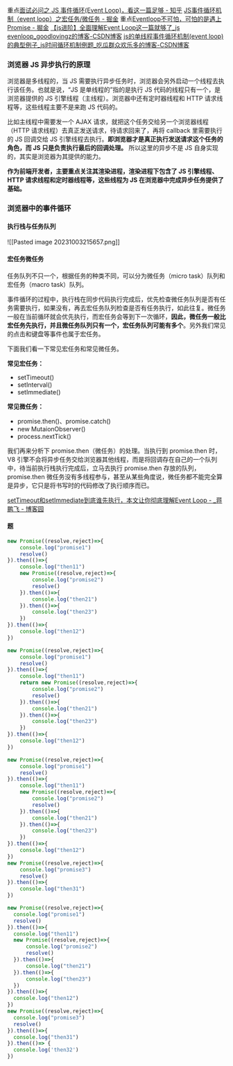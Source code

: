 重点[面试必问之 JS 事件循环(Event Loop)，看这一篇足够 - 知乎](https://zhuanlan.zhihu.com/p/580956436)
[JS事件循环机制（event loop）之宏任务/微任务 - 掘金](https://juejin.cn/post/6844903638238756878)
重点[Eventloop不可怕，可怕的是遇上Promise - 掘金](https://juejin.cn/post/6844903808200343559)
[【js进阶】全面理解Event Loop这一篇就够了\_js evenloop\_goodlovingz的博客-CSDN博客](https://blog.csdn.net/qq_31967985/article/details/110310685)
[js的单线程事件循环机制(event loop)的典型例子\_js时间循环机制例题\_吃瓜群众欢乐多的博客-CSDN博客](https://blog.csdn.net/sinat_36146776/article/details/89397654)


### 浏览器 JS 异步执行的原理

浏览器是多线程的，当 JS 需要执行异步任务时，浏览器会另外启动一个线程去执行该任务。也就是说，“JS 是单线程的”指的是执行 JS 代码的线程只有一个，是浏览器提供的 JS 引擎线程（主线程）。浏览器中还有定时器线程和 HTTP 请求线程等，这些线程主要不是来跑 JS 代码的。

比如主线程中需要发一个 AJAX 请求，就把这个任务交给另一个浏览器线程（HTTP 请求线程）去真正发送请求，待请求回来了，再将 callback 里需要执行的 JS 回调交给 JS 引擎线程去执行。**即浏览器才是真正执行发送请求这个任务的角色，而 JS 只是负责执行最后的回调处理。** 所以这里的异步不是 JS 自身实现的，其实是浏览器为其提供的能力。

**作为前端开发者，主要重点关注其渲染进程，渲染进程下包含了 JS 引擎线程、HTTP 请求线程和定时器线程等，这些线程为 JS 在浏览器中完成异步任务提供了基础。**

### 浏览器中的事件循环
#### 执行栈与任务队列
![[Pasted image 20231003215657.png]]
#### 宏任务微任务
任务队列不只一个，根据任务的种类不同，可以分为微任务（micro task）队列和宏任务（macro task）队列。

事件循环的过程中，执行栈在同步代码执行完成后，优先检查微任务队列是否有任务需要执行，如果没有，再去宏任务队列检查是否有任务执行，如此往复。微任务一般在当前循环就会优先执行，而宏任务会等到下一次循环，**因此，微任务一般比宏任务先执行，并且微任务队列只有一个，宏任务队列可能有多个**。另外我们常见的点击和键盘等事件也属于宏任务。

下面我们看一下常见宏任务和常见微任务。

**常见宏任务：**

- setTimeout()
- setInterval()
- setImmediate()

**常见微任务：**

- promise.then()、promise.catch()
- new MutaionObserver()
- process.nextTick()

我们再来分析下 promise.then（微任务）的处理。当执行到 promise.then 时，V8 引擎不会将异步任务交给浏览器其他线程，而是将回调存在自己的一个队列中，待当前执行栈执行完成后，立马去执行 promise.then 存放的队列，promise.then 微任务没有多线程参与，甚至从某些角度说，微任务都不能完全算是异步，它只是将书写时的代码修改了执行顺序而已。

[setTimeout和setImmediate到底谁先执行，本文让你彻底理解Event Loop - \_蒋鹏飞 - 博客园](https://www.cnblogs.com/dennisj/p/12550996.html)

#### 题

```js
new Promise((resolve,reject)=>{
    console.log("promise1")
    resolve()
}).then(()=>{
    console.log("then11")
    new Promise((resolve,reject)=>{
        console.log("promise2")
        resolve()
    }).then(()=>{
        console.log("then21")
    }).then(()=>{
        console.log("then23")
    })
}).then(()=>{
    console.log("then12")
})

```

```js
new Promise((resolve,reject)=>{
    console.log("promise1")
    resolve()
}).then(()=>{
    console.log("then11")
    return new Promise((resolve,reject)=>{
        console.log("promise2")
        resolve()
    }).then(()=>{
        console.log("then21")
    }).then(()=>{
        console.log("then23")
    })
}).then(()=>{
    console.log("then12")
})

```

```js
new Promise((resolve,reject)=>{
    console.log("promise1")
    resolve()
}).then(()=>{
    console.log("then11")
    new Promise((resolve,reject)=>{
        console.log("promise2")
        resolve()
    }).then(()=>{
        console.log("then21")
    }).then(()=>{
        console.log("then23")
    })
}).then(()=>{
    console.log("then12")
})
new Promise((resolve,reject)=>{
    console.log("promise3")
    resolve()
}).then(()=>{
    console.log("then31")
})

```

```js
new Promise((resolve,reject)=>{
  console.log("promise1")
  resolve()
}).then(()=>{
  console.log("then11")
  new Promise((resolve,reject)=>{
      console.log("promise2")
      resolve()
  }).then(()=>{
      console.log("then21")
  }).then(()=>{
      console.log("then23")
  })
}).then(()=>{
  console.log("then12")
})
new Promise((resolve,reject)=>{
  console.log("promise3")
  resolve()
}).then(()=>{
  console.log("then31")
}).then(()=> {
  console.log('then32')
})
```